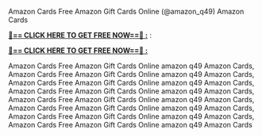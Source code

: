 Amazon Cards Free Amazon Gift Cards Online (@amazon_q49) Amazon Cards

**[🔴== CLICK HERE TO GET FREE NOW==🔴 :](https://oercommons.s3.amazonaws.com/media/courseware/relatedresource/file/all-zit.html)**
:

**[🔴== CLICK HERE TO GET FREE NOW==🔴 :](https://oercommons.s3.amazonaws.com/media/courseware/relatedresource/file/gift-zit.html)**

Amazon Cards Free Amazon Gift Cards Online amazon q49 Amazon Cards, Amazon Cards Free Amazon Gift Cards Online amazon q49 Amazon Cards, Amazon Cards Free Amazon Gift Cards Online amazon q49 Amazon Cards, Amazon Cards Free Amazon Gift Cards Online amazon q49 Amazon Cards, Amazon Cards Free Amazon Gift Cards Online amazon q49 Amazon Cards, Amazon Cards Free Amazon Gift Cards Online amazon q49 Amazon Cards, Amazon Cards Free Amazon Gift Cards Online amazon q49 Amazon Cards, Amazon Cards Free Amazon Gift Cards Online amazon q49 Amazon Cards
